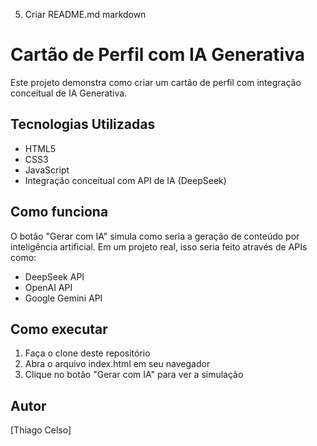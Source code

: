 5. Criar README.md
markdown
# Cartão de Perfil com IA Generativa

Este projeto demonstra como criar um cartão de perfil com integração conceitual de IA Generativa.

## Tecnologias Utilizadas
- HTML5
- CSS3
- JavaScript
- Integração conceitual com API de IA (DeepSeek)

## Como funciona
O botão "Gerar com IA" simula como seria a geração de conteúdo por inteligência artificial. Em um projeto real, isso seria feito através de APIs como:
- DeepSeek API
- OpenAI API
- Google Gemini API

## Como executar
1. Faça o clone deste repositório
2. Abra o arquivo index.html em seu navegador
3. Clique no botão "Gerar com IA" para ver a simulação

## Autor
[Thiago Celso]
